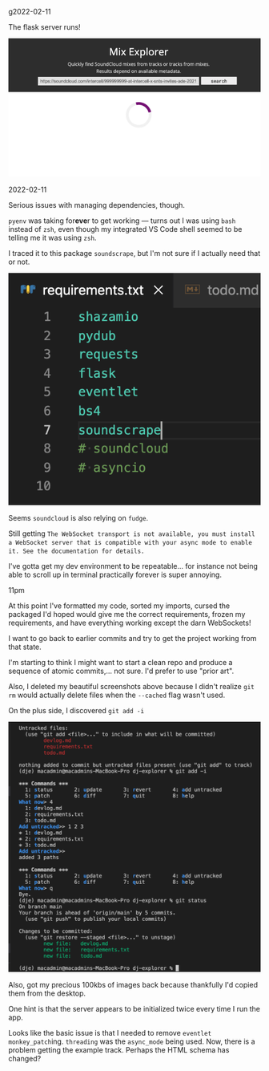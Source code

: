 g2022-02-11

The flask server runs! 

![The flask server runs!](/static/1.png)

2022-02-11

Serious issues with managing dependencies, though. 

`pyenv` was taking for**eve**r to get working — turns out I was using `bash` instead of `zsh`, even though my integrated VS Code shell seemed to be telling me it was using `zsh`.

I traced it to this package `soundscrape`, but I'm not sure if I actually need that or not.

![I traced it to this package `soundscrape`](/static/2.png)

Seems `soundcloud` is also relying on `fudge`.

Still getting `The WebSocket transport is not available, you must install a WebSocket server that is compatible with your async mode to enable it. See the documentation for details.`

I've gotta get my dev environment to be repeatable... for instance not being able to scroll up in terminal practically forever is super annoying.


11pm

At this point I've formatted my code, sorted my imports, cursed the packaged I'd hoped would give me the correct requirements, frozen my requirements, and have everything working except the darn WebSockets!

I want to go back to earlier commits and try to get the project working from that state.

I'm starting to think I might want to start a clean repo and produce a sequence of atomic commits,... not sure. I'd prefer to use "prior art".

Also, I deleted my beautiful screenshots above because I didn't realize `git rm` would actually delete files when the `--cached` flag wasn't used.

On the plus side, I discovered `git add -i`

![`git add -i`](static/3.png)

Also, got my precious 100kbs of images back because thankfully I'd copied them from the desktop.

One hint is that the server appears to be initialized twice every time I run the app.

Looks like the basic issue is that I needed to remove `eventlet` `monkey_patch`ing. `threading` was the `async_mode` being used. Now, there is a problem getting the example track. Perhaps the HTML schema has changed?